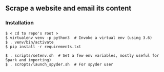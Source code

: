## Scrape a website and email its content

### Installation
```
$ < cd to repo's root > 
$ virtualenv venv -p python3  # Invoke a virtual env (using 3.6)
$ . venv/bin/activate 
$ pip install -r requirements.txt

$ . scripts/setenv.sh  # Set a few env variables, mostly useful for Spark and importing)
$ . scropts/launch_spyder.sh  # For spyder user 
```
